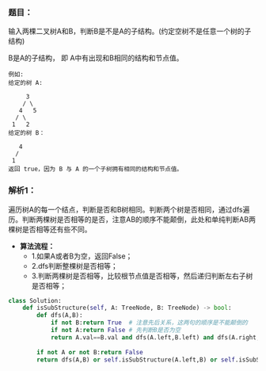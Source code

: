 ### 题目：
输入两棵二叉树A和B，判断B是不是A的子结构。(约定空树不是任意一个树的子结构)

B是A的子结构， 即 A中有出现和B相同的结构和节点值。
```
例如:
给定的树 A:

     3
    / \
   4   5
  / \
 1   2
给定的树 B：

   4 
  /
 1
返回 true，因为 B 与 A 的一个子树拥有相同的结构和节点值。
```

### 解析1：
遍历树A的每一个结点，判断是否和B树相同。判断两个树是否相同，通过dfs遍历。判断两棵树是否相等的是否，注意AB的顺序不能颠倒，此处和单纯判断AB两棵树是否相等还有些不同。

* **算法流程：**
  * 1.如果A或者B为空，返回False；
  * 2.dfs判断整棵树是否相等；
  * 3.判断两棵树是否相等，比较根节点值是否相等，然后递归判断左右子树是否相等；


```python
class Solution:
    def isSubStructure(self, A: TreeNode, B: TreeNode) -> bool:
        def dfs(A,B):   
            if not B:return True  # 注意先后关系，这两句的顺序是不能颠倒的
            if not A:return False # 先判断B是否为空
            return A.val==B.val and dfs(A.left,B.left) and dfs(A.right, B.right)
            
        if not A or not B:return False
        return dfs(A,B) or self.isSubStructure(A.left,B) or self.isSubStructure(A.right, B)
```